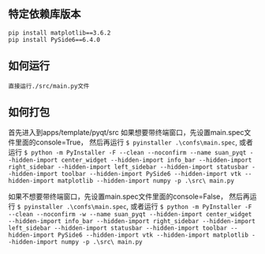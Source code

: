 ## 特定依赖库版本
    pip install matplotlib==3.6.2
    pip install PySide6==6.4.0
## 如何运行
    直接运行./src/main.py文件
## 如何打包
首先进入到apps/template/pyqt/src
如果想要带终端窗口，先设置main.spec文件里面的console=True，
然后再运行 `$ pyinstaller .\confs\main.spec`,
或者运行 `$ python -m PyInstaller -F --clean --noconfirm --name suan_pyqt --hidden-import center_widget --hidden-import info_bar --hidden-import right_sidebar --hidden-import left_sidebar --hidden-import statusbar --hidden-import toolbar --hidden-import PySide6 --hidden-import vtk --hidden-import matplotlib --hidden-import numpy -p .\src\ main.py`

如果不想要带终端窗口，先设置main.spec文件里面的console=False，
然后再运行 `$ pyinstaller .\confs\main.spec`,
或者运行 `$ python -m PyInstaller -F --clean --noconfirm -w --name suan_pyqt --hidden-import center_widget --hidden-import info_bar --hidden-import right_sidebar --hidden-import left_sidebar --hidden-import statusbar --hidden-import toolbar --hidden-import PySide6 --hidden-import vtk --hidden-import matplotlib --hidden-import numpy -p .\src\ main.py`



